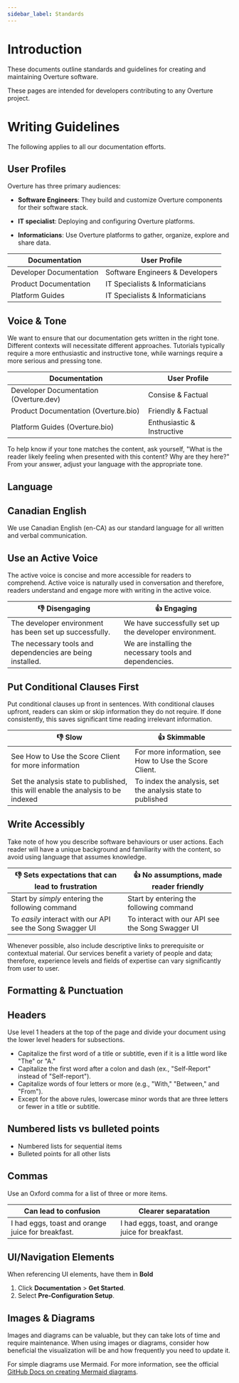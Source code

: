 ```yaml
---
sidebar_label: Standards
---
```


# Introduction

These documents outline standards and guidelines for creating and maintaining Overture software. 

These pages are intended for developers contributing to any Overture project.

# Writing Guidelines

The following applies to all our documentation efforts.

## User Profiles

Overture has three primary audiences:

- **Software Engineers**: They build and customize Overture components for their software stack.

- **IT specialist**: Deploying and configuring Overture platforms.

- **Informaticians**: Use Overture platforms to gather, organize, explore and share data.

| Documentation | User Profile |
|---|---|
| Developer Documentation | Software Engineers & Developers |
| Product Documentation | IT Specialists & Informaticians |
| Platform Guides | IT Specialists & Informaticians |

## Voice & Tone

We want to ensure that our documentation gets written in the right tone. Different contexts will necessitate different approaches. Tutorials typically require a more enthusiastic and instructive tone, while warnings require a more serious and pressing tone. 

| Documentation | User Profile |
|---|---|
| Developer Documentation (Overture.dev) | Consise & Factual |
| Product Documentation (Overture.bio) | Friendly & Factual |
| Platform Guides (Overture.bio)  | Enthusiastic & Instructive |

To help know if your tone matches the content, ask yourself, "What is the reader likely feeling when presented with this content? Why are they here?" From your answer, adjust your language with the appropriate tone.


## Language

## Canadian English

We use Canadian English (en-CA) as our standard language for all written and verbal communication.

## Use an Active Voice

The active voice is concise and more accessible for readers to comprehend. Active voice is naturally used in conversation and therefore, readers understand and engage more with writing in the active voice.

| 👎 Disengaging| 👍 Engaging|
|---|---|
|The developer environment has been set up successfully.|We have successfully set up the developer environment.|
|The necessary tools and dependencies are being installed.|We are installing the necessary tools and dependencies.|

## Put Conditional Clauses First

Put conditional clauses up front in sentences. With conditional clauses upfront, readers can skim or skip information they do not require. If done consistently, this saves significant time reading irrelevant information.

| 👎 Slow | 👍 Skimmable |
|---|---|
|See How to Use the Score Client for more information | For more information, see How to Use the Score Client.|
| Set the analysis state to published, this will enable the analysis to be indexed| To index the analysis, set the analysis state to published |

## Write Accessibly

Take note of how you describe software behaviours or user actions. Each reader will have a unique background and familiarity with the content, so avoid using language that assumes knowledge.

| 👎 Sets expectations that can lead to frustration| 👍 No assumptions, made reader friendly|
|---|---|
|Start by *simply* entering the following command|Start by entering the following command|
|To *easily* interact with our API see the Song Swagger UI| To interact with our API see the Song Swagger UI|

Whenever possible, also include descriptive links to prerequisite or contextual material. Our services benefit a variety of people and data; therefore, experience levels and fields of expertise can vary significantly from user to user. 

## Formatting & Punctuation

## Headers

Use level 1 headers at the top of the page and divide your document using the lower level headers for subsections.

- Capitalize the first word of a title or subtitle, even if it is a little word like "The" or "A."
- Capitalize the first word after a colon and dash (ex., "Self-Report" instead of "Self-report").
- Capitalize words of four letters or more (e.g., "With," "Between," and "From").
- Except for the above rules, lowercase minor words that are three letters or fewer in a title or subtitle.

## Numbered lists vs bulleted points

- Numbered lists for sequential items
- Bulleted points for all other lists

## Commas

Use an Oxford comma for a list of three or more items.

| Can lead to confusion | Clearer separatation |
|---|---|
|I had eggs, toast and orange juice for breakfast.|I had eggs, toast, and orange juice for breakfast.|

## UI/Navigation Elements

When referencing UI elements, have them in **Bold**  

1. Click **Documentation** > **Get Started**.
2. Select **Pre-Configuration Setup**.

## Images & Diagrams

Images and diagrams can be valuable, but they can take lots of time and require maintenance. When using images or diagrams, consider how beneficial the visualization will be and how frequently you need to update it. 

For simple diagrams use Mermaid. For more information, see the official [GitHub Docs on creating Mermaid diagrams](https://docs.github.com/en/get-started/writing-on-github/working-with-advanced-formatting/creating-diagrams).


